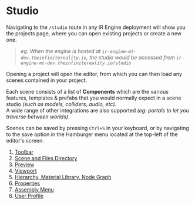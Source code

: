 <!-- import DocCardList from '@theme/DocCardList' -->
<!-- import StudioOverview from './_studio_overview.md' -->

# Studio

Navigating to the `/studio` route in any iR Engine deployment will show you the projects page, where you can open existing projects or create a new one.  
> _eg: When the engine is hosted at `ir-engine-mt-dev.theinfinitereality.io`, the studio would be accessed from `ir-engine-mt-dev.theinfinitereality.io/studio`_

Opening a project will open the editor, from which you can then load any scenes contained in your project.

Each scene consists of a list of **Components** which are the various features, templates & prefabs that you would normally expect in a scene studio _(such as models, colliders, audio, etc)_.  
A wide range of other integrations are also supported _(eg: portals to let you traverse between worlds)_.

Scenes can be saved by pressing `Ctrl+S` in your keyboard, or by navigating to the save option in the Hamburger menu located at the top-left of the editor's screen.

<!-- Missing partial file for tag: StudioOverview -->

1. [Toolbar](./01_toolbar.md)  
2. [Scene and Files Directory](./02_files.md)  
3. [Preview](./03_preview.md)  
4. [Viewport](./04_viewport.md)  
5. [Hierarchy, Material Library, Node Graph](./05_hierarchy.md)  
6. [Properties](./06_properties.md)  
7. [Assembly Menu](./07_assembly.md)  
8. [User Profile](./08_profile.md)  

<!-- <DocCardList /> -->
